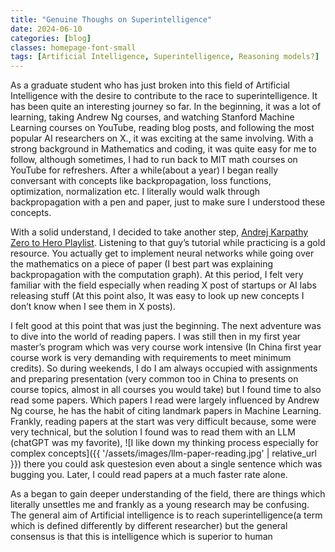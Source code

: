 ```yaml
---
title: "Genuine Thoughs on Superintelligence"
date: 2024-06-10
categories: [blog]
classes: homepage-font-small
tags: [Artificial Intelligence, Superintelligence, Reasoning models?]
---
```


As a graduate student who has just broken into this field of Artificial Intelligence with the desire to contribute to the race to superintelligence. It has been quite an interesting journey so far. In the beginning, it was a lot of learning, taking Andrew Ng courses, and watching Stanford Machine Learning courses on YouTube, reading blog posts, and following the most popular AI researchers on X., it was exciting at the same involving. With a strong background in Mathematics and coding, it was quite easy for me to follow, although sometimes, I had to run back to MIT math courses on YouTube for refreshers. After a while(about a year) I began really conversant with concepts like backpropagation, loss functions, optimization, normalization etc. I literally would walk through backpropagation with a pen and paper, just to make sure I understood these concepts. 

With a solid understand, I decided to take another step, [Andrej Karpathy Zero to Hero Playlist](https://www.youtube.com/watch?v=VMj-3S1tku0&list=PLAqhIrjkxbuWI23v9cThsA9GvCAUhRvKZ). Listening to that guy’s tutorial while practicing is a gold resource. You actually get to implement neural networks while going over the mathematics on a piece of paper (I best part was explaining backpropagation with the computation graph). At this period, I felt very familiar with the field especially when reading X post of startups or AI labs releasing stuff (At this point also, It was easy to look up new concepts I don’t know when I see them in X posts). 

I felt good at this point that was just the beginning. The next adventure was to dive into the world of reading papers. I was still then in my first year master’s program which was very course work intensive (In China first year course work is very demanding with requirements to meet minimum credits). So during weekends, I do I am always occupied with assignments and preparing presentation (very common too in China to presents on course topics, almost in all courses you would take) but I found time to also read some papers. Which papers I read were largely influenced by Andrew Ng course, he has the habit of citing landmark papers in Machine Learning. Frankly, reading papers at the start was very difficult because, some were very technical, but the solution I found was to read them with an LLM (chatGPT was my favorite), 
![I like down my thinking process especially for complex concepts]({{ '/assets/images/llm-paper-reading.jpg' | relative_url }})
there you could ask questesion even about a single sentence which was bugging you. Later, I could read papers at a much faster rate alone. 

As a began to gain deeper understanding of the field, there are things which literally unsettles me and frankly as a young research may be confusing. The general aim of Artificial intelligence is to reach superintelligence(a term which is defined differently by different researcher) but the general consensus is that this is intelligence which is superior to human
 
